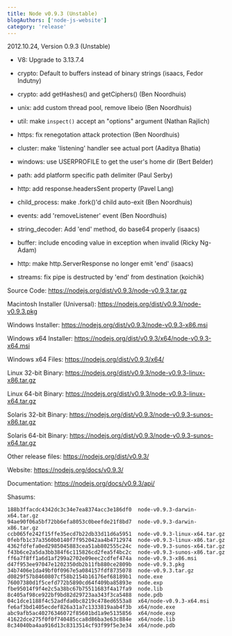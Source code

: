 ```yaml
---
title: Node v0.9.3 (Unstable)
blogAuthors: ['node-js-website']
category: 'release'
---
```


2012.10.24, Version 0.9.3 (Unstable)

* V8: Upgrade to 3.13.7.4

* crypto: Default to buffers instead of binary strings (isaacs, Fedor Indutny)

* crypto: add getHashes() and getCiphers() (Ben Noordhuis)

* unix: add custom thread pool, remove libeio (Ben Noordhuis)

* util: make `inspect()` accept an "options" argument (Nathan Rajlich)

* https: fix renegotation attack protection (Ben Noordhuis)

* cluster: make 'listening' handler see actual port (Aaditya Bhatia)

* windows: use USERPROFILE to get the user's home dir (Bert Belder)

* path: add platform specific path delimiter (Paul Serby)

* http: add response.headersSent property (Pavel Lang)

* child_process: make .fork()'d child auto-exit (Ben Noordhuis)

* events: add 'removeListener' event (Ben Noordhuis)

* string_decoder: Add 'end' method, do base64 properly (isaacs)

* buffer: include encoding value in exception when invalid (Ricky Ng-Adam)

* http: make http.ServerResponse no longer emit 'end' (isaacs)

* streams: fix pipe is destructed by 'end' from destination (koichik)

Source Code: https://nodejs.org/dist/v0.9.3/node-v0.9.3.tar.gz

Macintosh Installer (Universal): https://nodejs.org/dist/v0.9.3/node-v0.9.3.pkg

Windows Installer: https://nodejs.org/dist/v0.9.3/node-v0.9.3-x86.msi

Windows x64 Installer: https://nodejs.org/dist/v0.9.3/x64/node-v0.9.3-x64.msi

Windows x64 Files: https://nodejs.org/dist/v0.9.3/x64/

Linux 32-bit Binary: https://nodejs.org/dist/v0.9.3/node-v0.9.3-linux-x86.tar.gz

Linux 64-bit Binary: https://nodejs.org/dist/v0.9.3/node-v0.9.3-linux-x64.tar.gz

Solaris 32-bit Binary: https://nodejs.org/dist/v0.9.3/node-v0.9.3-sunos-x86.tar.gz

Solaris 64-bit Binary: https://nodejs.org/dist/v0.9.3/node-v0.9.3-sunos-x64.tar.gz

Other release files: https://nodejs.org/dist/v0.9.3/

Website: https://nodejs.org/docs/v0.9.3/

Documentation: https://nodejs.org/docs/v0.9.3/api/

Shasums:

```
188b3ffacdc4342dc3c34e7ea8374acc3e186df0  node-v0.9.3-darwin-x64.tar.gz
94ae90f06a5bf72bb6efa8053c0beefde21f8bd7  node-v0.9.3-darwin-x86.tar.gz
ccb065fe242f15ffe35ecd7b22db33d11d6a5951  node-v0.9.3-linux-x64.tar.gz
0febfb1c37a3560b0140f7f952042aa4b4712974  node-v0.9.3-linux-x86.tar.gz
4362fdfefa0ed2985045883cea51ab802555c24c  node-v0.9.3-sunos-x64.tar.gz
f43b6ce2a5da3bb384f6c115826cd2fea5f4bc2c  node-v0.9.3-sunos-x86.tar.gz
ff6a7f8ff1a6d1af299a2702e09eec2cdfef474a  node-v0.9.3-x86.msi
d47f953ee97047e1202350db2b11fb880ce2809b  node-v0.9.3.pkg
34b7406e1da49bf0f0967e5a084157fdf8735078  node-v0.9.3.tar.gz
d0829f57b8460807cf58b2154b16176ef68189b1  node.exe
76007380d1f5cefd772b5890cd64f409ba85893e  node.exp
fbe95014f9f4e2c5a38bc67b75511683f4a17fa9  node.lib
8c405af98ce922bf9bd82d29723aa343f3ca5488  node.pdb
04c1dce1188f4c52adfda0bc8219c478ed6553a8  x64/node-v0.9.3-x64.msi
fe6af3bd1405ecdef826a31a7c1333819aab4f3b  x64/node.exe
abc9afb5ac40276346072f85601bd1a9e5135856  x64/node.exp
41622dce275f0f0f740485cca8d86ba3e63c884e  x64/node.lib
8c34040ba4aa916d13c8313514cf93f99f5e3e34  x64/node.pdb
```
